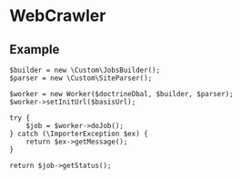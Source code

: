 # WebCrawler

## Example

	$builder = new \Custom\JobsBuilder();
	$parser = new \Custom\SiteParser();

	$worker = new Worker($doctrineDbal, $builder, $parser);
	$worker->setInitUrl($basisUrl);

	try {
		$job = $worker->doJob();
	} catch (\ImporterException $ex) {
		return $ex->getMessage();
	}

	return $job->getStatus();